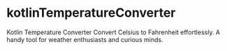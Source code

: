 # kotlinTemperatureConverter
Kotlin Temperature Converter Convert Celsius to Fahrenheit effortlessly. A handy tool for weather enthusiasts and curious minds.

